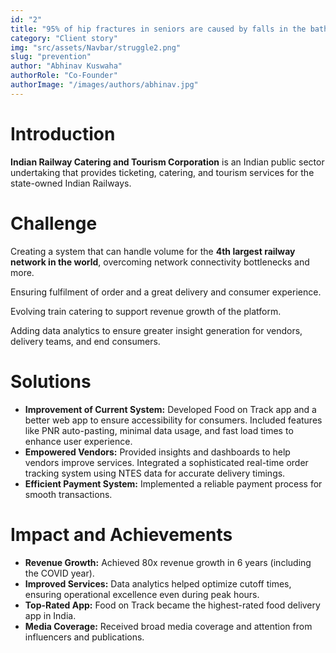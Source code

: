 ```yaml
---
id: "2"
title: "95% of hip fractures in seniors are caused by falls in the bathroom"
category: "Client story"
img: "src/assets/Navbar/struggle2.png"
slug: "prevention"
author: "Abhinav Kuswaha"
authorRole: "Co-Founder"
authorImage: "/images/authors/abhinav.jpg"
---
```


# Introduction

**Indian Railway Catering and Tourism Corporation** is an Indian public sector undertaking that provides ticketing, catering, and tourism services for the state-owned Indian Railways.

# Challenge

Creating a system that can handle volume for the **4th largest railway network in the world**, overcoming network connectivity bottlenecks and more.

Ensuring fulfilment of order and a great delivery and consumer experience.

Evolving train catering to support revenue growth of the platform.

Adding data analytics to ensure greater insight generation for vendors, delivery teams, and end consumers.

# Solutions

- **Improvement of Current System:** Developed Food on Track app and a better web app to ensure accessibility for consumers. Included features like PNR auto-pasting, minimal data usage, and fast load times to enhance user experience.
- **Empowered Vendors:** Provided insights and dashboards to help vendors improve services. Integrated a sophisticated real-time order tracking system using NTES data for accurate delivery timings.
- **Efficient Payment System:** Implemented a reliable payment process for smooth transactions.

# Impact and Achievements

- **Revenue Growth:** Achieved 80x revenue growth in 6 years (including the COVID year).
- **Improved Services:** Data analytics helped optimize cutoff times, ensuring operational excellence even during peak hours.
- **Top-Rated App:** Food on Track became the highest-rated food delivery app in India.
- **Media Coverage:** Received broad media coverage and attention from influencers and publications.
